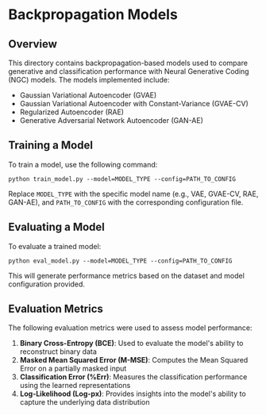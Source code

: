 # Backpropagation Models

## Overview
This directory contains backpropagation-based models used to compare generative and classification performance with Neural Generative Coding (NGC) models. The models implemented include:
- Gaussian Variational Autoencoder (GVAE)
- Gaussian Variational Autoencoder with Constant-Variance (GVAE-CV)
- Regularized Autoencoder (RAE)
- Generative Adversarial Network Autoencoder (GAN-AE)

## Training a Model
To train a model, use the following command:
```
python train_model.py --model=MODEL_TYPE --config=PATH_TO_CONFIG
```

Replace `MODEL_TYPE` with the specific model name (e.g., VAE, GVAE-CV, RAE, GAN-AE), and `PATH_TO_CONFIG` with the corresponding configuration file.

## Evaluating a Model
To evaluate a trained model:
```
python eval_model.py --model=MODEL_TYPE --config=PATH_TO_CONFIG
```
This will generate performance metrics based on the dataset and model configuration provided.

## Evaluation Metrics
The following evaluation metrics were used to assess model performance:
 1. **Binary Cross-Entropy (BCE)**: Used to evaluate the model's ability to reconstruct binary data
 2. **Masked Mean Squared Error (M-MSE)**: Computes the Mean Squared Error on a partially masked input
 3. **Classification Error (%Err)**: Measures the classification performance using the learned representations
 4. **Log-Likelihood (Log-px)**: Provides insights into the model's ability to capture the underlying data distribution
